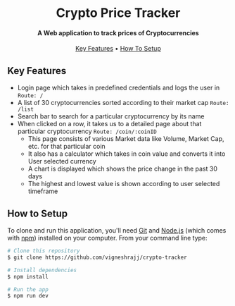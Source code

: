 
<h1 align="center">
  Crypto Price Tracker
</h1>

<h4 align="center">A Web application to track prices of Cryptocurrencies</h4>



<p align="center">
	<a href="#key-features">Key Features</a> •
  	<a href="#how-to-setup">How To Setup</a>
	<br/>
</p>

## Key Features
- Login page which takes in predefined credentials and logs the user in `Route: /`
- A list of 30 cryptocurrencies sorted according to their market cap `Route: /list`
- Search bar to search for a particular cryptocurrency by its name
- When clicked on a row, it takes us to a detailed page about that particular cryptocurrency `Route: /coin/:coinID`
	- This page consists of various Market data like Volume, Market Cap, etc. for that particular coin
	- It also has a calculator which takes in coin value and converts it into User selected currency
	- A chart is displayed which shows the price change in the past 30 days
	- The highest and lowest value is shown according to user selected timeframe
## How to Setup
To clone and run this application, you'll need [Git](https://git-scm.com) and [Node.js](https://nodejs.org/en/download/) (which comes with [npm](http://npmjs.com)) installed on your computer. From your command line type:

```bash
# Clone this repository
$ git clone https://github.com/vigneshrajj/crypto-tracker

# Install dependencies
$ npm install

# Run the app
$ npm run dev
```
